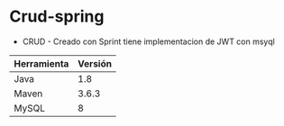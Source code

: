 # Crud-spring

* CRUD - Creado con Sprint tiene implementacion de JWT con msyql 


| Herramienta     | Versión   |
| --------------- | --------- |
| Java            | 1.8       |
| Maven           | 3.6.3     |
| MySQL           | 8         |
